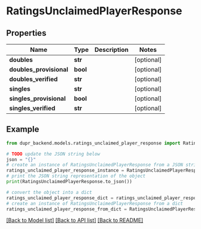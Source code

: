 # RatingsUnclaimedPlayerResponse


## Properties

Name | Type | Description | Notes
------------ | ------------- | ------------- | -------------
**doubles** | **str** |  | [optional] 
**doubles_provisional** | **bool** |  | [optional] 
**doubles_verified** | **str** |  | [optional] 
**singles** | **str** |  | [optional] 
**singles_provisional** | **bool** |  | [optional] 
**singles_verified** | **str** |  | [optional] 

## Example

```python
from dupr_backend.models.ratings_unclaimed_player_response import RatingsUnclaimedPlayerResponse

# TODO update the JSON string below
json = "{}"
# create an instance of RatingsUnclaimedPlayerResponse from a JSON string
ratings_unclaimed_player_response_instance = RatingsUnclaimedPlayerResponse.from_json(json)
# print the JSON string representation of the object
print(RatingsUnclaimedPlayerResponse.to_json())

# convert the object into a dict
ratings_unclaimed_player_response_dict = ratings_unclaimed_player_response_instance.to_dict()
# create an instance of RatingsUnclaimedPlayerResponse from a dict
ratings_unclaimed_player_response_from_dict = RatingsUnclaimedPlayerResponse.from_dict(ratings_unclaimed_player_response_dict)
```
[[Back to Model list]](../README.md#documentation-for-models) [[Back to API list]](../README.md#documentation-for-api-endpoints) [[Back to README]](../README.md)


